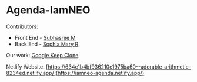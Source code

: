 # Agenda-IamNEO


Contributors:
* Front End - [Subhasree M](https://github.com/subhasree2)
* Back End - [Sophia Mary R](https://github.com/SOPHIA-MARY-R)


Our work:
[Google Keep Clone](https://subhasree2.github.io/Agenda-IamNEO/)

Netlify Website: [https://634c1b4bf936210e1975ba60--adorable-arithmetic-8234ed.netlify.app/](https://iamneo-agenda.netlify.app/)
